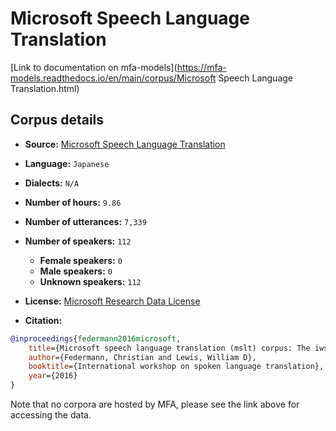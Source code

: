
# Microsoft Speech Language Translation

[Link to documentation on mfa-models](https://mfa-models.readthedocs.io/en/main/corpus/Microsoft Speech Language Translation.html)

## Corpus details

- **Source:** [Microsoft Speech Language Translation](https://msropendata.com/datasets/54813518-4ea6-4c39-9bb2-b0d1e5f0c187)
- **Language:** `Japanese`
- **Dialects:** `N/A`
- **Number of hours:** `9.86`
- **Number of utterances:** `7,339`
- **Number of speakers:** `112`
  - **Female speakers:** `0`
  - **Male speakers:** `0`
  - **Unknown speakers:** `112`
- **License:** [Microsoft Research Data License](https://msropendata-web-api.azurewebsites.net/licenses/2f933be3-284d-500b-7ea3-2aa2fd0f1bb2/view)

- **Citation:**
```bibtex
@inproceedings{federmann2016microsoft,
	title={Microsoft speech language translation (mslt) corpus: The iwslt 2016 release for english, french and german},
	author={Federmann, Christian and Lewis, William D},
	booktitle={International workshop on spoken language translation},
	year={2016}
}

```

Note that no corpora are hosted by MFA, please see the link above for accessing the data.

